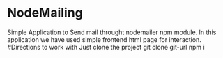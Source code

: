 # NodeMailing
Simple Application to Send mail throught nodemailer npm module.
In this application we have used simple frontend html page for interaction.
#Directions to work with
Just clone the project 
git clone git-url
npm i 

